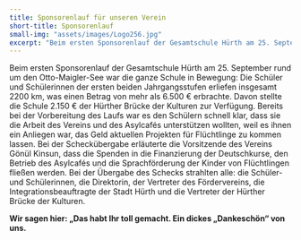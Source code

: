 ```yaml
---
title: Sponsorenlauf für unseren Verein
short-title: Sponsorenlauf
small-img: "assets/images/Logo256.jpg"
excerpt: "Beim ersten Sponsorenlauf der Gesamtschule Hürth am 25. September rund um den Otto –Maigler-See war die ganze Schule in Bewegung"
---
```


Beim ersten Sponsorenlauf der Gesamtschule Hürth am 25. September rund um den Otto-Maigler-See war die ganze Schule in Bewegung: Die Schüler und Schülerinnen der ersten beiden Jahrgangsstufen erliefen insgesamt 2200 km, was einen Betrag von mehr als 6.500 € erbrachte. 
Davon stellte die Schule 2.150 € der Hürther Brücke der Kulturen zur Verfügung. Bereits bei der Vorbereitung des Laufs war es den Schülern schnell klar, dass sie die Arbeit des Vereins und des Asylcafés unterstützen wollten, weil es ihnen ein Anliegen war, das Geld aktuellen Projekten für Flüchtlinge zu kommen lassen.
Bei der Scheckübergabe erläuterte die Vorsitzende des Vereins Gönül Kinsun, dass die Spenden in die Finanzierung der Deutschkurse, den Betrieb des Asylcafés und die Sprachförderung der Kinder von Flüchtlingen fließen werden.
Bei der Übergabe des Schecks strahlten alle: die Schüler- und Schülerinnen, die Direktorin, der Vertreter des Fördervereins, die Integrationsbeauftragte der Stadt Hürth und die Vertreter der Hürther Brücke der Kulturen.

**Wir sagen hier: „Das habt Ihr toll gemacht. Ein dickes „Dankeschön“ von uns.**

